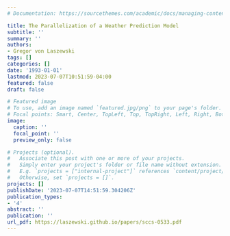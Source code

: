 ```yaml
---
# Documentation: https://sourcethemes.com/academic/docs/managing-content/

title: The Parallelization of a Weather Prediction Model
subtitle: ''
summary: ''
authors:
- Gregor von Laszewski
tags: []
categories: []
date: '1993-01-01'
lastmod: 2023-07-07T10:51:59-04:00
featured: false
draft: false

# Featured image
# To use, add an image named `featured.jpg/png` to your page's folder.
# Focal points: Smart, Center, TopLeft, Top, TopRight, Left, Right, BottomLeft, Bottom, BottomRight.
image:
  caption: ''
  focal_point: ''
  preview_only: false

# Projects (optional).
#   Associate this post with one or more of your projects.
#   Simply enter your project's folder or file name without extension.
#   E.g. `projects = ["internal-project"]` references `content/project/deep-learning/index.md`.
#   Otherwise, set `projects = []`.
projects: []
publishDate: '2023-07-07T14:51:59.304206Z'
publication_types:
- '4'
abstract: ''
publication: ''
url_pdf: https://laszewski.github.io/papers/sccs-0533.pdf
---
```

